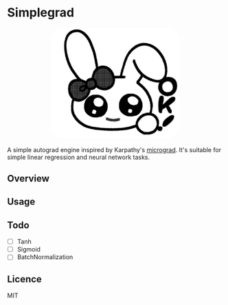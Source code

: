 # Simplegrad
<div align="center">
 <img src="image.png" alt=""  width="300" style="border-radius: 30px;"/>
</div>


A simple autograd engine inspired by Karpathy's [micrograd](https://github.com/karpathy/micrograd/tree/master). It's suitable for simple linear regression and neural network tasks. 

## Overview

## Usage

## Todo

- [ ] Tanh
- [ ] Sigmoid
- [ ] BatchNormalization
 
## Licence 
MIT


